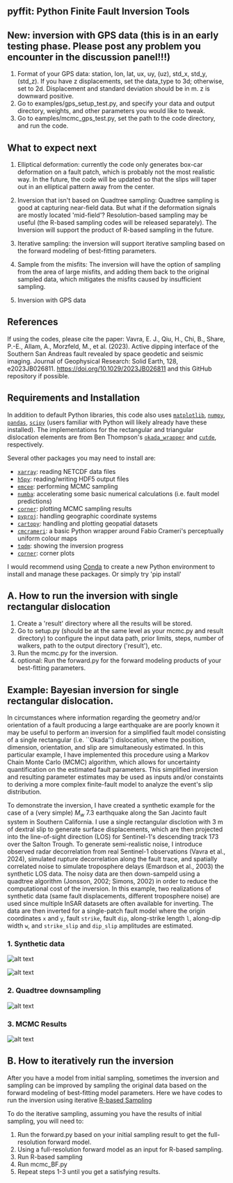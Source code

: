 ## pyffit: Python Finite Fault Inversion Tools

## New: inversion with GPS data (this is in an early testing phase. Please post any problem you encounter in the discussion panel!!!)
1. Format of your GPS data: station, lon, lat, ux, uy, (uz), std_x, std_y, (std_z). If you have z displacements, set the data_type to 3d; otherwise, set to 2d. Displacement and standard deviation should be in m. z is downward positive.
1. Go to examples/gps_setup_test.py, and specify your data and output directory, weights, and other parameters you would like to tweak.
2. Go to eamples/mcmc_gps_test.py, set the path to the code directory, and run the code.




## What to expect next
1. Elliptical deformation: currently the code only generates box-car deformation on a fault patch, which is probably not the most realistic way. In the future, the code will be updated so that the slips will taper out in an elliptical pattern away from the center.
   
2. Inversion that isn't based on Quadtree sampling: Quadtree sampling is good at capturing near-field data. But what if the deformation signals are mostly located 'mid-field'? Resolution-based sampling may be useful (the R-based sampling codes will be released separately). The Inversion will support the product of R-based sampling in the future.

3. Iterative sampling: the inversion will support iterative sampling based on the forward modeling of best-fitting parameters.

4. Sample from the misfits: The inversion will have the option of sampling from the area of large misfits, and adding them back to the original sampled data, which mitigates the misfits caused by insufficient sampling.

5. Inversion with GPS data

## References
If using the codes, please cite the paper: Vavra, E. J., Qiu, H., Chi, B., Share, P.-E., Allam, A., Morzfeld, M., et al. (2023). Active dipping interface of the Southern San Andreas fault revealed by space geodetic and seismic imaging. Journal of Geophysical Research: Solid Earth, 128, e2023JB026811. https://doi.org/10.1029/2023JB026811 and this GitHub repository if possible.

## Requirements and Installation
In addition to default Python libraries, this code also uses [`matplotlib`](https://matplotlib.org/), [`numpy`](https://numpy.org/), [`pandas`](https://pandas.pydata.org/), [`scipy`](https://scipy.org/) (users familiar with Python will likely already have these installed). The implementations for the rectangular and triangular dislocation elements are from Ben Thompson's [`okada_wrapper`](https://github.com/tbenthompson/okada_wrapper) and [`cutde`](https://github.com/tbenthompson/cutde), respectively.

Several other packages you may need to install are:
- [`xarray`](https://docs.xarray.dev/en/stable/): reading NETCDF data files
- [`h5py`](https://docs.h5py.org/en/stable/): reading/writing HDF5 output files
- [`emcee`](https://emcee.readthedocs.io/en/stable/): performing MCMC sampling
- [`numba`](https://numba.pydata.org/): accelerating some basic numerical calculations (i.e. fault model predictions)
- [`corner`](https://corner.readthedocs.io/en/latest/): plotting MCMC sampling results
- [`pyproj`](https://pypi.org/project/pyproj/): handling geographic coordinate systems
- [`cartopy`](https://scitools.org.uk/cartopy/docs/latest/gallery/index.html): handling and plotting geopatial datasets
- [`cmcrameri`](https://pypi.org/project/cmcrameri/0.9/):  a basic Python wrapper around Fabio Crameri's perceptually uniform colour maps 
- [`tqdm`](https://pypi.org/project/tqdm/): showing the inversion progress   
- [`corner`](https://pypi.org/project/tqdm/): corner plots

I would recommend using [Conda](https://conda.io/projects/conda/en/latest/index.html) to create a new Python environment to install and manage these packages. 
Or simply try 'pip install'

## A. How to run the inversion with single rectangular dislocation

1. Create a 'result' directory where all the results will be stored.
2. Go to setup.py (should be at the same level as your mcmc.py and result directory) to configure the input data path, prior limits, steps, number of walkers, path to the output directory ('result'), etc.
3. Run the mcmc.py for the inversion.
4. optional: Run the forward.py for the forward modeling products of your best-fitting parameters. 


## Example: Bayesian inversion for single rectangular dislocation.
In circumstances where information regarding the geometry and/or orientation of a fault producing a large earthquake are are poorly known it may be useful to perform an inversion for a simplified fault model consisting of a single rectangular (i.e. ``Okada'') dislocation, where the position, dimension, orientation, and slip are simultaneously estimated. In this particular example, I have implemented this procedure using a Markov Chain Monte Carlo (MCMC) algorithm, which allows for uncertainty quantification on the estimated fault parameters. This simplified inversion and resulting parameter estimates may be used as inputs and/or constaints to deriving a more complex finite-fault model to analyze the event's slip distribution. 

To demonstrate the inversion, I have created a synthetic example for the case of a (very simple) $M_w$ 7.3 earthquake along the San Jacinto fault system in Southern California. I use a single rectangular disclotion with 3 m of dextral slip to generate surface displacements, which are then projected into the line-of-sight direction (LOS) for Sentinel-1's descending track 173 over the Salton Trough. To generate semi-realistic noise, I introduce observed radar decorrelation from real Sentinel-1 observations (Vavra et al., 2024), simulated rupture decorrelation along the fault trace, and spatially correlated noise to simulate troposphere delays (Emardson et al., 2003) the synthetic LOS data. The noisy data are then down-sampeld using a quadtree algorithm (Jonsson, 2002; Simons, 2002) in order to reduce the computational cost of the inversion. In this example, two realizations of synthetic data (same fault displacements, different troposphere noise) are used since multiple InSAR datasets are often available for inverting. The data are then inverted for a single-patch fault model where the origin coordinates `x` and `y`, fault `strike`, fault `dip`, along-strike length `l`, along-dip width `w`, and `strike_slip` and `dip_slip` amplitudes are estimated. 

### 1. Synthetic data
![alt text](https://github.com/evavra/pyffit/blob/main/examples/LOS_clean.png "Synthetic line-of-sight displacements")

![alt text](https://github.com/evavra/pyffit/blob/main/examples/LOS_noisy.png "Synthetic line-of-sight displacements with added noise")


### 2. Quadtree downsampling
![alt text](https://github.com/evavra/pyffit/blob/main/examples/quadtree_init_synthetic_data_1.png "Downsampled line-of-sight displacements")


### 3. MCMC Results
![alt text](https://github.com/evavra/pyffit/blob/main/examples/triangle.png "Triangle plot")

## B. How to iteratively run the inversion

After you have a model from initial sampling, sometimes the inversion and sampling can be improved by sampling the original data based on the forward modeling of best-fitting model parameters. Here we have codes to run the inversion using iterative [R-based Sampling](https://github.com/x3zou/RBSamping)

To do the iterative sampling, assuming you have the results of initial sampling, you will need to:

1. Run the forward.py based on your initial sampling result to get the full-resolution forward model.
2. Using a full-resolution forward model as an input for R-based sampling.
4. Run R-based sampling
5. Run mcmc_BF.py
6. Repeat steps 1-3 until you get a satisfying results.


